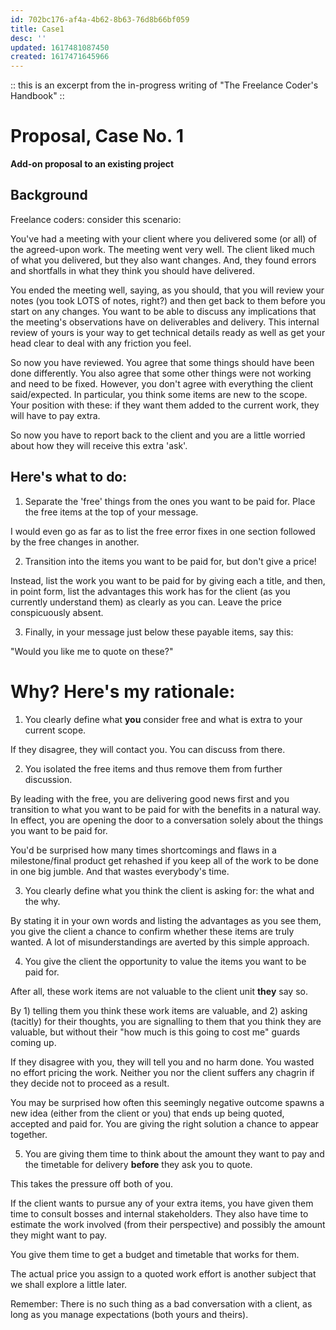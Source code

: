 ```yaml
---
id: 702bc176-af4a-4b62-8b63-76d8b66bf059
title: Case1
desc: ''
updated: 1617481087450
created: 1617471645966
---
```


:: this is an excerpt from the in-progress writing of "The Freelance Coder's Handbook" ::

# Proposal, Case No. 1

**Add-on proposal to an existing project**

## Background

Freelance coders: consider this scenario:

You've had a meeting with your client where you delivered some (or all) of the agreed-upon work. The meeting went very well. The client liked much of what you delivered, but they also want changes. And, they found errors and shortfalls in what they think you should have delivered.

You ended the meeting well, saying, as you should, that you will review your notes (you took LOTS of notes, right?) and then get back to them before you start on any changes. You want to be able to discuss any implications that the meeting's observations have on deliverables and delivery. This internal review of yours is your way to get technical details ready as well as get your head clear to deal with any friction you feel.

So now you have reviewed. You agree that some things should have been done differently. You also agree that some other things were not working and need to be fixed. However, you don't agree with everything the client said/expected. In particular, you think some items are new to the scope. Your position with these: if they want them added to the current work, they will have to pay extra.

So now you have to report back to the client and you are a little worried about how they will receive this extra 'ask'.

## Here's what to do:

1. Separate the 'free' things from the ones you want to be paid for. Place the free items at the top of your message.

I would even go as far as to list the free error fixes in one section followed by the free changes in another.

2. Transition into the items you want to be paid for, but don't give a price!

Instead, list the work you want to be paid for by giving each a title, and then, in point form, list the advantages this work has for the client (as you currently understand them) as clearly as you can. Leave the price conspicuously absent.

3. Finally, in your message just below these payable items, say this:

"Would you like me to quote on these?"

# Why? Here's my rationale:

1. You clearly define what **you** consider free and what is extra to your current scope.

If they disagree, they will contact you. You can discuss from there.

2. You isolated the free items and thus remove them from further discussion.

By leading with the free, you are delivering good news first and you transition to what you want to be paid for with the benefits in a natural way. In effect, you are opening the door to a conversation solely about the things you want to be paid for.

You'd be surprised how many times shortcomings and flaws in a milestone/final product get rehashed if you keep all of the work to be done in one big jumble. And that wastes everybody's time.

3. You clearly define what you think the client is asking for: the what and the why.

By stating it in your own words and listing the advantages as you see them, you give the client a chance to confirm whether these items are truly wanted. A lot of misunderstandings are averted by this simple approach.

4. You give the client the opportunity to value the items you want to be paid for.

After all, these work items are not valuable to the client unit **they** say so.

By 1) telling them you think these work items are valuable, and 2) asking (tacitly) for their thoughts, you are signalling to them that you think they are valuable, but without their "how much is this going to cost me" guards coming up.

If they disagree with you, they will tell you and no harm done. You wasted no effort pricing the work. Neither you nor the client suffers any chagrin if they decide not to proceed as a result.

You may be surprised how often this seemingly negative outcome spawns a new idea (either from the client or you) that ends up being quoted, accepted and paid for. You are giving the right solution a chance to appear together.

5. You are giving them time to think about the amount they want to pay and the timetable for delivery **before** they ask you to quote.

This takes the pressure off both of you.

If the client wants to pursue any of your extra items, you have given them time to consult bosses and internal stakeholders. They also have time to estimate the work involved (from their perspective) and possibly the amount they might want to pay.

You give them time to get a budget and timetable that works for them.

The actual price you assign to a quoted work effort is another subject that we shall explore a little later.

Remember: There is no such thing as a bad conversation with a client, as long as you manage expectations (both yours and theirs).
